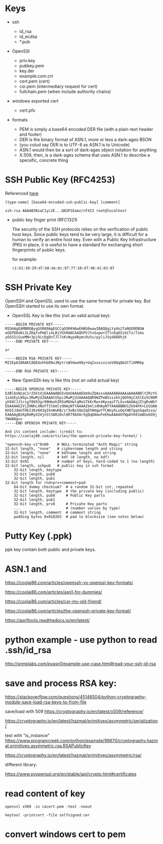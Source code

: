 # Keys

* ssh
   - id_rsa
   - id_ecdsa
   - *.pub

* OpenSSl
   - priv.key
   - pubkey.pem
   - key.der
   - example.com.crt
   - cert.pem (cert)
   - csr.pem (intermediary request for cert)
   - fullchain.pem (when include authority chains)

* windows exported cert 
    - cert.pfx

* formats

   - PEM is simply a base64 encoded DER file (with a plain-text header and footer)
   - DER is the binary format of ASN.1, more or less a dark-ages BSON
   - (you colud say DER is to UTF-8 as ASN.1 is to Unicode)
   - ASN.1 would then be a sort of dark-ages object notation for anything
   - X.509, then, is a dark-ages schema that uses ASN.1 to describe a specefic, concrete thing


# SSH Public Key  (RFC4253)

Referenced [here](https://coolaj86.com/articles/the-ssh-public-key-format/)

```
[type-name] [base64-encoded-ssh-public-key] [comment]

ssh-rsa AAAAB3NzaC1yc2E...Q02P1Eamz/nT4I3 root@localhost

```

* public key finger print (RFC1321)

   The security of the SSH protocols relies on the verification of
   public host keys.  Since public keys tend to be very large, it is
   difficult for a human to verify an entire host key.  Even with a
   Public Key Infrastructure (PKI) in place, it is useful to have a
   standard for exchanging short fingerprints of public keys.

   for example:
   ```
   c1:b1:30:29:d7:b8:de:6c:97:77:10:d7:46:41:63:87
   ```

# SSH Private Key

OpenSSH and OpenSSL used to use the same format for private key. But OpenSSH started to use its own format. 

* OpenSSL Key is like this (not an valid actual key):

```
-----BEGIN PRIVATE KEY-----
MIGHAgEAMBMGByqGSM49AgEGCCqGSM49AwEHBG0wawIBAQQgiYydo27aNGO9DBUW
eGEPD8oNi1LZDqfxPmQlieLBjVShRANCAAQhPVJYvGxpw+ITlnXqOSikCfz/7zms
yOSSSiSueMN+3pj9icDgDnTJl7sKcWyp4Nymc9u5s/pyliJVyd680hjK
-----END PRIVATE KEY-----

or 

-----BEGIN RSA PRIVATE KEY-----
MIIEpAIBAAKCAQEAxhhbENu3NytrsWSUweH0y+UqIxxxzzzzoV0QqQm2CfikMR6p  

-----END RSA PRIVATE KEY-----
```


* New OpenSSh key is like this (not an valid actual key)

```
-----BEGIN OPENSSH PRIVATE KEY-----
b3BlbnNzaC1rZXktdjEAAAAABG5vbmUAAAAEbm9uZQAxxxAAAAABAAAAaAAAABNlY2RzYS
1zaGEyLW5pc3RwMjU2AAAACG5pc3RwMjU2AAAAQQR9WZPeBSvixkhjQOh9yCXXlEx5CN9M
yh94CJJ1rigf8693gc90HmahIR5oMGHwlqMoS7kKrRw+4KpxqsF7LGvxAAAAqJZtgRuWbY
EbAAAAE2VjZHNhLXNoYTItbmlzdHAyNTYAAAAIbmlzdHAyNTYAAABBBH1Zk94FK+LGSGNA
6H3IJdeUTHkI30zKH3gIknWuKB/zr3eBz3QeZqEhHmgwYfCWoyhLuQqtHD7gqnGqwXssa/
EAAAAgBzKpRmMyXZ4jnSt3ARz0ul6R79AXAr5gQqDAmoFeEKwAAAAOYWpAYm93aWUubG9j
YWwBAg==
-----END OPENSSH PRIVATE KEY-----

And its content include: (credit to: https://coolaj86.com/articles/the-openssh-private-key-format/ )

"openssh-key-v1"0x00    # NULL-terminated "Auth Magic" string
32-bit length, "none"   # ciphername length and string
32-bit length, "none"   # kdfname length and string
32-bit length, nil      # kdf (0 length, no kdf)
32-bit 0x01             # number of keys, hard-coded to 1 (no length)
32-bit length, sshpub   # public key in ssh format
    32-bit length, keytype
    32-bit length, pub0
    32-bit length, pub1
32-bit length for rnd+prv+comment+pad
    64-bit dummy checksum?  # a random 32-bit int, repeated
    32-bit length, keytype  # the private key (including public)
    32-bit length, pub0     # Public Key parts
    32-bit length, pub1
    32-bit length, prv0     # Private Key parts
    ...                     # (number varies by type)
    32-bit length, comment  # comment string
    padding bytes 0x010203  # pad to blocksize (see notes below)
```

# Putty Key (.ppk)

ppk key contain both public and private keys. 

# ASN.1 and  
https://coolaj86.com/articles/openssh-vs-openssl-key-formats/

https://coolaj86.com/articles/asn1-for-dummies/

https://coolaj86.com/articles/csr-my-old-friend/

https://coolaj86.com/articles/the-openssh-private-key-format/

https://asn1tools.readthedocs.io/en/latest/

# python example -  use python to read .ssh/id_rsa
http://snmplabs.com/pyasn1/example-use-case.html#read-your-ssh-id-rsa


# save and process RSA key: 
https://stackoverflow.com/questions/45146504/python-cryptography-module-save-load-rsa-keys-to-from-file

save/load with 509 https://cryptography.io/en/latest/x509/reference/

https://cryptography.io/en/latest/hazmat/primitives/asymmetric/serialization/

test with "is_instance" https://www.programcreek.com/python/example/99670/cryptography.hazmat.primitives.asymmetric.rsa.RSAPublicKey

https://cryptography.io/en/latest/hazmat/primitives/asymmetric/rsa/

different library:

https://www.pyopenssl.org/en/stable/api/crypto.html#certificates

# read content of key
```
openssl x509 -in cacert.pem -text -noout

keytool -printcert -file selfsigned.cer 
```


# convert windows cert to pem